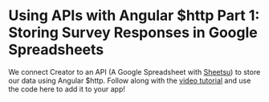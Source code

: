 # Using APIs with Angular $http Part 1: Storing Survey Responses in Google Spreadsheets

We connect Creator to an API (A Google Spreadsheet with [Sheetsu](https://sheetsu.com/pricing?ionic=is-awesome)) to store our data using Angular $http. Follow along with the [video tutorial](https://www.youtube.com/watch?v=DJotOLNrM8M&index=21&list=PLOMESIqyrpf-rpNjFGzuCoTwNdv_-PUD1) and use the code here to add it to your app!